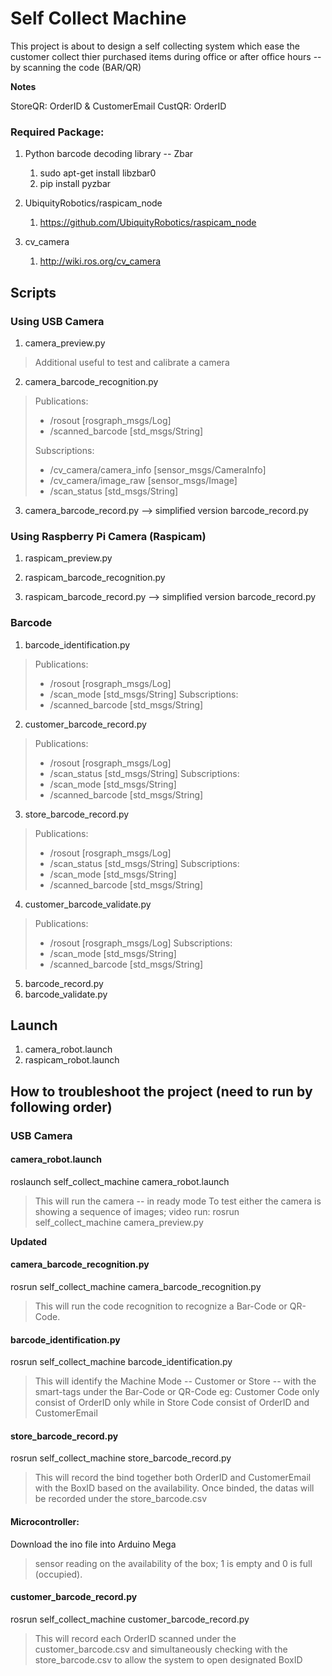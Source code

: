 # Self Collect Machine

This project is about to design a self collecting system which ease the customer 
collect thier purchased items during office or after office hours -- by scanning
the code (BAR/QR)

**Notes**

StoreQR: OrderID & CustomerEmail
CustQR: OrderID

### Required Package:
1. Python barcode decoding library -- Zbar
	1. sudo apt-get install libzbar0
	2. pip install pyzbar

2. UbiquityRobotics/raspicam_node
	1. https://github.com/UbiquityRobotics/raspicam_node

3. cv_camera
	1. http://wiki.ros.org/cv_camera

## Scripts
### Using USB Camera
1. camera_preview.py
> Additional useful to test and calibrate a camera

2. camera_barcode_recognition.py
> Publications: 
> * /rosout [rosgraph_msgs/Log]
> * /scanned_barcode [std_msgs/String]
>
> Subscriptions: 
> * /cv_camera/camera_info [sensor_msgs/CameraInfo]
> * /cv_camera/image_raw [sensor_msgs/Image]
> * /scan_status [std_msgs/String]

3. camera_barcode_record.py --> simplified version barcode_record.py

### Using Raspberry Pi Camera (Raspicam)
1. raspicam_preview.py

2. raspicam_barcode_recognition.py

3. raspicam_barcode_record.py --> simplified version barcode_record.py

### Barcode
1. barcode_identification.py
> Publications: 
>  * /rosout [rosgraph_msgs/Log]
>  * /scan_mode [std_msgs/String]
> Subscriptions: 
>  * /scanned_barcode [std_msgs/String]

2. customer_barcode_record.py
> Publications: 
>  * /rosout [rosgraph_msgs/Log]
>  * /scan_status [std_msgs/String]
> Subscriptions: 
>  * /scan_mode [std_msgs/String]
>  * /scanned_barcode [std_msgs/String]

3. store_barcode_record.py
> Publications: 
>  * /rosout [rosgraph_msgs/Log]
>  * /scan_status [std_msgs/String]
> Subscriptions: 
>  * /scan_mode [std_msgs/String]
>  * /scanned_barcode [std_msgs/String]

4. customer_barcode_validate.py
> Publications: 
>  * /rosout [rosgraph_msgs/Log]
> Subscriptions: 
>  * /scan_mode [std_msgs/String]
>  * /scanned_barcode [std_msgs/String]

5. barcode_record.py
6. barcode_validate.py

## Launch
1. camera_robot.launch
2. raspicam_robot.launch

## How to troubleshoot the project (need to run by following order)
### USB Camera
#### camera_robot.launch
roslaunch self_collect_machine camera_robot.launch
> This will run the camera -- in ready mode
> To test either the camera is showing a sequence of images; video run:
> rosrun self_collect_machine camera_preview.py

**Updated**

#### camera_barcode_recognition.py
rosrun self_collect_machine camera_barcode_recognition.py
> This will run the code recognition to recognize a Bar-Code or QR-Code.

#### barcode_identification.py
rosrun self_collect_machine barcode_identification.py
> This will identify the Machine Mode -- Customer or Store -- with the 
> smart-tags under the Bar-Code or QR-Code eg: Customer Code only consist of 
> OrderID only while in Store Code consist of OrderID and CustomerEmail

#### store_barcode_record.py
rosrun self_collect_machine store_barcode_record.py
> This will record the bind together both OrderID and CustomerEmail with the
> BoxID based on the availability. Once binded, the datas will be recorded
> under the store_barcode.csv

#### Microcontroller: 
Download the ino file into Arduino Mega 
> sensor reading on the availability of the box; 1 is empty and 0 is full (occupied).

#### customer_barcode_record.py
rosrun self_collect_machine customer_barcode_record.py
> This will record each OrderID scanned under the customer_barcode.csv and 
> simultaneously checking with the store_barcode.csv to allow the system to 
> open designated BoxID
